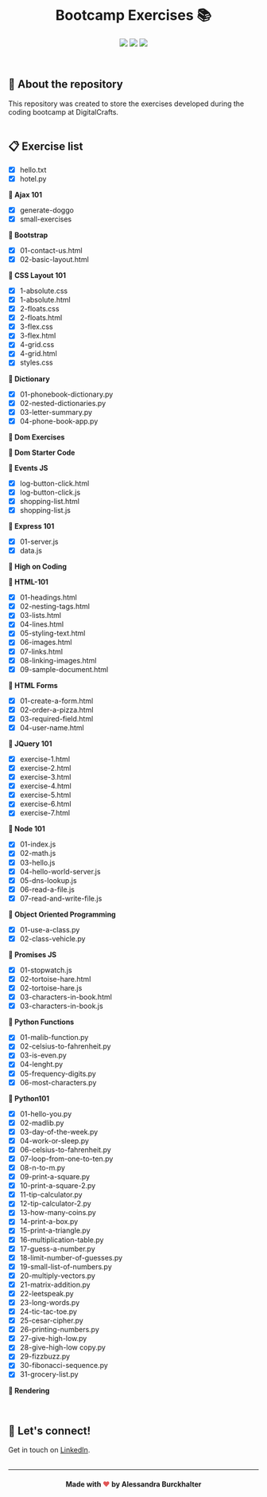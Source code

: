 # <div align="center"> Bootcamp Exercises :books: </div>
  
<p align="center">
<img src="https://img.shields.io/github/languages/count/alessandraburckhalter/Bootcamp-Exercises?color=green"> <img src="https://img.shields.io/github/languages/top/alessandraburckhalter/Bootcamp-Exercises?color=green"> <img src="https://img.shields.io/github/last-commit/alessandraburckhalter/Bootcamp-Exercises?color=green"></p>
<br>

## :book: About the repository
This repository was created to store the exercises developed during the coding bootcamp at DigitalCrafts.
<br>
<br>
## :clipboard: Exercise list
- [x] hello.txt
- [x] hotel.py

**:open_file_folder: Ajax 101**
- [x] generate-doggo
- [x] small-exercises

**:open_file_folder: Bootstrap**
- [x] 01-contact-us.html
- [x] 02-basic-layout.html

**:open_file_folder: CSS Layout 101**
- [x] 1-absolute.css
- [x] 1-absolute.html
- [x] 2-floats.css
- [x] 2-floats.html
- [x] 3-flex.css
- [x] 3-flex.html
- [x] 4-grid.css
- [x] 4-grid.html
- [x] styles.css

**:open_file_folder: Dictionary**
- [x] 01-phonebook-dictionary.py
- [x] 02-nested-dictionaries.py
- [x] 03-letter-summary.py
- [x] 04-phone-book-app.py

**:open_file_folder: Dom Exercises**

**:open_file_folder: Dom Starter Code**

**:open_file_folder: Events JS**
- [x] log-button-click.html
- [x] log-button-click.js
- [x] shopping-list.html
- [x] shopping-list.js

**:open_file_folder: Express 101**
- [x] 01-server.js
- [x] data.js

**:open_file_folder: High on Coding**

**:open_file_folder: HTML-101**
- [x] 01-headings.html
- [x] 02-nesting-tags.html
- [x] 03-lists.html
- [x] 04-lines.html
- [x] 05-styling-text.html
- [x] 06-images.html
- [x] 07-links.html
- [x] 08-linking-images.html
- [x] 09-sample-document.html

**:open_file_folder: HTML Forms**
- [x] 01-create-a-form.html
- [x] 02-order-a-pizza.html
- [x] 03-required-field.html
- [x] 04-user-name.html

**:open_file_folder: JQuery 101**
- [x] exercise-1.html
- [x] exercise-2.html
- [x] exercise-3.html
- [x] exercise-4.html
- [x] exercise-5.html
- [x] exercise-6.html
- [x] exercise-7.html

**:open_file_folder: Node 101**
- [x] 01-index.js
- [x] 02-math.js
- [x] 03-hello.js
- [x] 04-hello-world-server.js
- [x] 05-dns-lookup.js
- [x] 06-read-a-file.js
- [x] 07-read-and-write-file.js

**:open_file_folder: Object Oriented Programming**
- [x] 01-use-a-class.py
- [x] 02-class-vehicle.py

**:open_file_folder: Promises JS**
- [x] 01-stopwatch.js
- [x] 02-tortoise-hare.html
- [x] 02-tortoise-hare.js
- [x] 03-characters-in-book.html
- [x] 03-characters-in-book.js

**:open_file_folder: Python Functions**
- [x] 01-malib-function.py
- [x] 02-celsius-to-fahrenheit.py
- [x] 03-is-even.py
- [x] 04-lenght.py
- [x] 05-frequency-digits.py
- [x] 06-most-characters.py

**:open_file_folder: Python101**
- [x] 01-hello-you.py
- [x] 02-madlib.py
- [x] 03-day-of-the-week.py
- [x] 04-work-or-sleep.py
- [x] 06-celsius-to-fahrenheit.py
- [x] 07-loop-from-one-to-ten.py
- [x] 08-n-to-m.py
- [x] 09-print-a-square.py
- [x] 10-print-a-square-2.py
- [x] 11-tip-calculator.py
- [x] 12-tip-calculator-2.py
- [x] 13-how-many-coins.py
- [x] 14-print-a-box.py
- [x] 15-print-a-triangle.py
- [x] 16-multiplication-table.py
- [x] 17-guess-a-number.py
- [x] 18-limit-number-of-guesses.py
- [x] 19-small-list-of-numbers.py
- [x] 20-multiply-vectors.py
- [x] 21-matrix-addition.py
- [x] 22-leetspeak.py
- [x] 23-long-words.py
- [x] 24-tic-tac-toe.py
- [x] 25-cesar-cipher.py
- [x] 26-printing-numbers.py
- [x] 27-give-high-low.py
- [x] 28-give-high-low copy.py
- [x] 29-fizzbuzz.py
- [x] 30-fibonacci-sequence.py
- [x] 31-grocery-list.py

**:open_file_folder: Rendering**

<br>

## :wave: Let's connect!
Get in touch on [LinkedIn](https://www.linkedin.com/in/alessandra-burckhalter/).
<br /> 
<br /> 

****
####  <div align="center">Made with <span style="color: #e25555;">&#9829;</span> by Alessandra Burckhalter</div>


